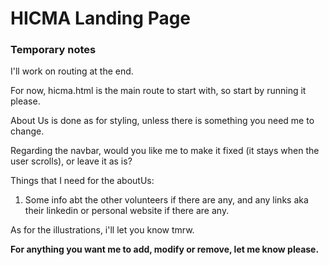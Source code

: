 # HICMA Landing Page


### Temporary notes

I'll work on routing at the end.

For now, hicma.html is the main route to start with, so start by running it please.

About Us is done as for styling, unless there is something you need me to change.

Regarding the navbar, would you like me to make it fixed (it stays when the user scrolls), or leave it as is?

Things that I need for the aboutUs: 

1. Some info abt the other volunteers if there are any, and any links aka their linkedin or personal website if there are any.


As for the illustrations, i'll let you know tmrw.


**For anything you want me to add, modify or remove, let me know please.**
